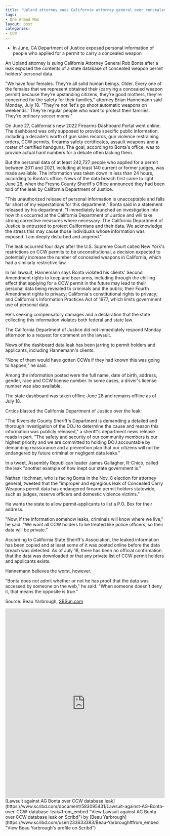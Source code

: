 ```yaml
---
title: "Upland attorney sues California attorney general over concealed weapon database leak"
tags:
- One Armed Man
layout: post
categories:
- CCW
---
```


- In June, CA Department of Justice exposed personal information of people who applied for a permit to carry a concealed weapon

An Upland attorney is suing California Attorney General Rob Bonta after a leak exposed the contents of a state database of concealed weapon permit holders' personal data.

"We have four females. They're all solid human beings. Older. Every one of the females that we represent obtained their (carrying a concealed weapon permit) because they're upstanding citizens, they're good mothers, they're concerned for the safety for their families," attorney Brian Hannemann said Monday, July 18. "They're not 'let's go shoot automatic weapons on weekends.' They're regular people who want to protect their families. They're ordinary soccer moms."

On June 27, California's new 2022 Firearms Dashboard Portal went online. The dashboard was only supposed to provide specific public information, including a decade's worth of gun sales records, gun violence restraining orders, CCW permits, firearms safety certificates, assault weapons and a roster of certified handguns. The goal, according to Bonta's office, was to provide actual hard numbers for a debate often lacking them.

But the personal data of at least 242,727 people who applied for a permit between 2011 and 2021, including at least 140 current or former judges, was made available. The information was taken down in less than 24 hours, according to Bonta's office. News of the data breach first came to light June 28, when the Fresno County Sheriff's Office announced they had been told of the leak by California Department of Justice.

"This unauthorized release of personal information is unacceptable and falls far short of my expectations for this department," Bonta said in a statement released by his department. "I immediately launched an investigation into how this occurred at the California Department of Justice and will take strong corrective measures where necessary. The California Department of Justice is entrusted to protect Californians and their data. We acknowledge the stress this may cause those individuals whose information was exposed. I am deeply disturbed and angered."

The leak occurred four days after the U.S. Supreme Court called New York's restrictions on CCW permits to be unconstitutional, a decision expected to potentially increase the number of concealed weapons in California, which had a similarly restrictive law.

In his lawsuit, Hannemann says Bonta violated his clients' Second Amendment rights to keep and bear arms, including through the chilling effect that applying for a CCW permit in the future may lead to their personal data being revealed to criminals and the public; their Fourth Amendment rights to privacy; California's constitutional rights to privacy; and California's Information Practices Act of 1977, which limits government use of personal data.

He's seeking compensatory damages and a declaration that the state collecting this information violates both federal and state law.

The California Department of Justice did not immediately respond Monday afternoon to a request for comment on the lawsuit.

News of the dashboard data leak has been jarring to permit holders and applicants, including Hannemann's clients.

"None of them would have gotten CCWs if they had known this was going to happen," he said.

Among the information posted were the full name, date of birth, address, gender, race and CCW license number. In some cases, a driver's license number was also available.

The state dashboard was taken offline June 28 and remains offline as of July 18.

Critics blasted the California Department of Justice over the leak:

"The Riverside County Sheriff's Department is demanding a detailed and thorough investigation of the DOJ to determine the cause and reason this information was publicly released," a sheriff's department news release reads in part. "The safety and security of our community members is our highest priority and we are committed to holding DOJ accountable by demanding reassurance and a prevention plan that our citizens will not be endangered by future criminal or negligent data leaks."

In a tweet, Assembly Republican leader James Gallagher, R-Chico, called the leak "another example of how inept our state government is."

Nathan Hochman, who is facing Bonta in the Nov. 8 election for attorney general, tweeted that the "improper and egregious leak of Concealed Carry Weapons permit data has endangered firearm permit holders statewide, such as judges, reserve officers and domestic violence victims."

He wants the state to allow permit-applicants to list a P.O. Box for their address.

"Now, if the information somehow leaks, criminals will know where we live," he said. "We want all CCW holders to be treated like police officers, so their data will be private."

According to California State Sheriff's Association, the leaked information has been copied and at least some of it was posted online before the data breach was detected. As of July 18, there has been no official confirmation that the data was downloaded or that any private list of CCW permit holders and applicants exists.

Hannemann believes the worst, however.

"Bonta does not admit whether or not he has proof that the data was accessed by someone on the web," he said. "When someone doesn't deny it, that means the opposite is true."

Source: Beau Yarbrough, [SBSun.com](https://www.sbsun.com/2022/07/18/upland-attorney-sues-california-attorney-general-over-concealed-weapon-database-leak/)

<iframe class="scribd_iframe_embed" data-aspect-ratio="0.7729220222793488" data-auto-height="true" frameborder="0" height="600" loading="lazy" scrolling="no" src="https://www.scribd.com/embeds/583095431/content?start_page=1&view_mode=scroll&access_key=key-U4Jhh81ctIO0cli4ro16" tabindex="0" title="Lawsuit against AG Bonta over CCW database leak" width="100%"></iframe>[Lawsuit against AG Bonta over CCW database leak](https://www.scribd.com/document/583095431/Lawsuit-against-AG-Bonta-over-CCW-database-leak#from_embed "View Lawsuit against AG Bonta over CCW database leak on Scribd") by [Beau Yarbrough](https://www.scribd.com/user/233633383/Beau-Yarbrough#from_embed "View Beau Yarbrough's profile on Scribd")
